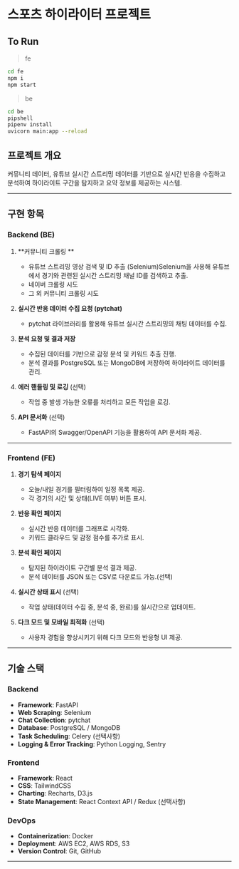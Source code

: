 # **스포츠 하이라이터 프로젝트**

## To Run

> fe

```bash
cd fe
npm i
npm start
```

> be

```bash
cd be
pipshell
pipenv install
uvicorn main:app --reload
```

## **프로젝트 개요**

커뮤니티 데이터, 유튜브 실시간 스트리밍 데이터를 기반으로 실시간 반응을 수집하고 분석하여 하이라이트 구간을 탐지하고 요약 정보를 제공하는 시스템.

---

## **구현 항목**

### **Backend (BE)**

1. **커뮤니티 크롤링 **

   - 유튜브 스트리밍 영상 검색 및 ID 추출 (Selenium)Selenium을 사용해 유튜브에서 경기와 관련된 실시간 스트리밍 채널 ID를 검색하고 추출.
   - 네이버 크롤링 시도
   - 그 외 커뮤니티 크롤링 시도

2. **실시간 반응 데이터 수집 요청 (pytchat)**

   - pytchat 라이브러리를 활용해 유튜브 실시간 스트리밍의 채팅 데이터를 수집.

3. **분석 요청 및 결과 저장**

   - 수집된 데이터를 기반으로 감정 분석 및 키워드 추출 진행.
   - 분석 결과를 PostgreSQL 또는 MongoDB에 저장하여 하이라이트 데이터를 관리.

4. **에러 핸들링 및 로깅** (선택)

   - 작업 중 발생 가능한 오류를 처리하고 모든 작업을 로깅.

5. **API 문서화** (선택)
   - FastAPI의 Swagger/OpenAPI 기능을 활용하여 API 문서화 제공.

---

### **Frontend (FE)**

1. **경기 탐색 페이지**

   - 오늘/내일 경기를 필터링하여 일정 목록 제공.
   - 각 경기의 시간 및 상태(LIVE 여부) 버튼 표시.

2. **반응 확인 페이지**

   - 실시간 반응 데이터를 그래프로 시각화.
   - 키워드 클라우드 및 감정 점수를 추가로 표시.

3. **분석 확인 페이지**

   - 탐지된 하이라이트 구간별 분석 결과 제공.
   - 분석 데이터를 JSON 또는 CSV로 다운로드 가능.(선택)

4. **실시간 상태 표시** (선택)

   - 작업 상태(데이터 수집 중, 분석 중, 완료)를 실시간으로 업데이트.

5. **다크 모드 및 모바일 최적화** (선택)
   - 사용자 경험을 향상시키기 위해 다크 모드와 반응형 UI 제공.

---

## **기술 스택**

### **Backend**

- **Framework**: FastAPI
- **Web Scraping**: Selenium
- **Chat Collection**: pytchat
- **Database**: PostgreSQL / MongoDB
- **Task Scheduling**: Celery (선택사항)
- **Logging & Error Tracking**: Python Logging, Sentry

### **Frontend**

- **Framework**: React
- **CSS**: TailwindCSS
- **Charting**: Recharts, D3.js
- **State Management**: React Context API / Redux (선택사항)

### **DevOps**

- **Containerization**: Docker
- **Deployment**: AWS EC2, AWS RDS, S3
- **Version Control**: Git, GitHub

---

